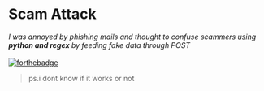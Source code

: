 # Scam Attack

<i>I was annoyed by phishing mails and thought to confuse scammers using <i><b>python and regex</b></i> by feeding fake data through POST
</i>
<br><br>
[![forthebadge](https://forthebadge.com/images/badges/its-not-a-lie-if-you-believe-it.svg)](https://forthebadge.com)
<br>
> ps.i dont know if it works or not
